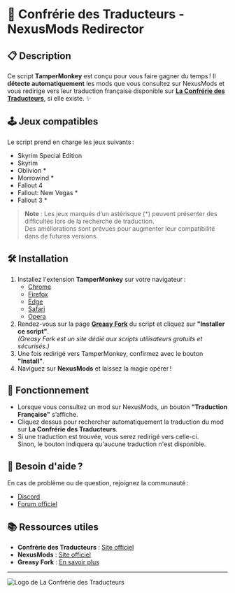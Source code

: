 # 🚀 Confrérie des Traducteurs - NexusMods Redirector

## 📋 Description
Ce script **TamperMonkey** est conçu pour vous faire gagner du temps ! Il **détecte automatiquement** les mods que vous consultez sur NexusMods et vous redirige vers leur traduction française disponible sur **[La Confrérie des Traducteurs](https://www.confrerie-des-traducteurs.fr)**, si elle existe. ✨

## 🕹️ Jeux compatibles
Le script prend en charge les jeux suivants :
- Skyrim Special Edition
- Skyrim
- Oblivion *
- Morrowind *
- Fallout 4
- Fallout: New Vegas *
- Fallout 3 *

> **Note** : Les jeux marqués d’un astérisque (*) peuvent présenter des difficultés lors de la recherche de traduction.  
> Des améliorations sont prévues pour augmenter leur compatibilité dans de futures versions.

## 🛠️ Installation
1. Installez l'extension **TamperMonkey** sur votre navigateur :
   - [Chrome](https://www.tampermonkey.net/index.php?browser=chrome)
   - [Firefox](https://www.tampermonkey.net/index.php?browser=firefox)
   - [Edge](https://www.tampermonkey.net/index.php?browser=edge)
   - [Safari](https://www.tampermonkey.net/index.php?browser=safari)
   - [Opera](https://www.tampermonkey.net/index.php?browser=opera)
2. Rendez-vous sur la page **[Greasy Fork](https://greasyfork.org/fr/scripts/514902-confr%C3%A9rie-des-traducteurs-nexusmods-redirector)** du script et cliquez sur **"Installer ce script"**.  
   *(Greasy Fork est un site dédié aux scripts utilisateurs gratuits et sécurisés.)*
3. Une fois redirigé vers TamperMonkey, confirmez avec le bouton **"Install"**.
4. Naviguez sur **NexusMods** et laissez la magie opérer !

## 🔎 Fonctionnement
- Lorsque vous consultez un mod sur NexusMods, un bouton **"Traduction Française"** s’affiche.
- Cliquez dessus pour rechercher automatiquement la traduction du mod sur **La Confrérie des Traducteurs**.
- Si une traduction est trouvée, vous serez redirigé vers celle-ci.  
  Sinon, le bouton indiquera qu'aucune traduction n'est disponible.

## 🤔 Besoin d'aide ?
En cas de problème ou de question, rejoignez la communauté :  
- [Discord](https://discord.gg/sJDzeCZCa3)  
- [Forum officiel](https://www.confrerie-des-traducteurs.fr/forum/viewtopic.php?f=18&t=39517)

## 📚 Ressources utiles
- **Confrérie des Traducteurs** : [Site officiel](https://www.confrerie-des-traducteurs.fr)
- **NexusMods** : [Site officiel](https://www.nexusmods.com)
- **Greasy Fork** : [En savoir plus](https://www.greasyfork.org)

---

![Logo de La Confrérie des Traducteurs](https://i.ibb.co/55r0z7m/confrerie-des-traducteurs-small.png)
